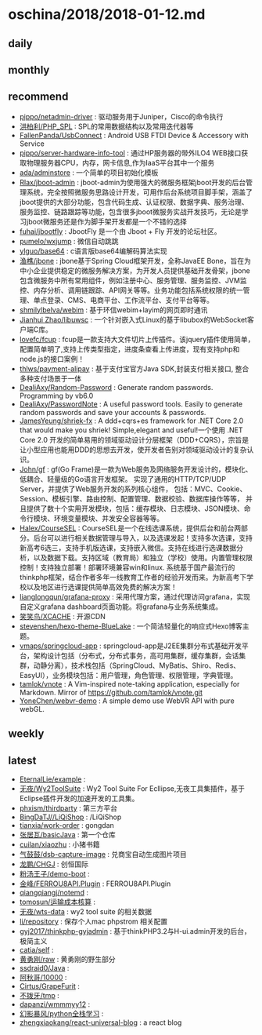 # oschina/2018/2018-01-12.md



## daily



## monthly



## recommend

- [pippo/netadmin-driver](http://git.oschina.net/pippozq/netadmin-driver) : 驱动服务用于Juniper，Cisco的命令执行
- [洪柏利/PHP_SPL](http://git.oschina.net/paultest/PHP_SPL) : SPL的常用数据结构以及常用迭代器等
- [FallenPanda/UsbConnect](http://git.oschina.net/595978937/UsbConnect) : Android USB FTDI Device & Accessory with Service
- [pippo/server-hardware-info-tool](http://git.oschina.net/pippozq/server-hardware-info-tool) : 通过HP服务器的带外ILO4 WEB接口获取物理服务器CPU，内存，网卡信息,作为IaaS平台其中一个服务
- [ada/adminstore](http://git.oschina.net/cng1985/adminstore) : 一个简单的项目初始化模板
- [Rlax/jboot-admin](http://git.oschina.net/rlaxuc/jboot-admin) : jboot-admin为使用强大的微服务框架jboot开发的后台管理系统，完全按照微服务思路设计开发，可用作后台系统项目脚手架，涵盖了jboot提供的大部分功能，包含代码生成、认证权限、数据字典、服务治理、服务监控、链路跟踪等功能，包含很多jboot微服务实战开发技巧，无论是学习jboot微服务还是作为脚手架开发都是一个不错的选择
- [fuhai/jbootfly](http://git.oschina.net/fuhai/jbootfly) : JbootFly 是一个由 Jboot + Fly 开发的论坛社区。
- [pumelo/wxjump](http://git.oschina.net/fju/wxjump) : 微信自动跳跳
- [ylguo/base64](http://git.oschina.net/ylguo/base64) : c语言版base64编解码算法实现
- [渔樵/jbone](http://git.oschina.net/majunwei2017/jbone) : jbone基于Spring Cloud框架开发，全称JavaEE Bone，旨在为中小企业提供稳定的微服务解决方案，为开发人员提供基础开发骨架，jbone包含微服务中所有常用组件，例如注册中心、服务管理、服务监控、JVM监控、内存分析、调用链跟踪、API网关等等。业务功能包括系统权限的统一管理、单点登录、CMS、电商平台、工作流平台、支付平台等等。
- [shmilylbelva/webim](http://git.oschina.net/shmilylbelva/layim) : 基于环信webim+layim的网页即时通讯
- [Jianhui Zhao/libuwsc](http://git.oschina.net/zhaojh329/libuwsc) : 一个针对嵌入式Linux的基于libubox的WebSocket客户端C库。
- [lovefc/fcup](http://git.oschina.net/lovefc/fcup) : fcup是一款支持大文件切片上传插件。该jquery插件使用简单，配置简单明了,支持上传类型指定，进度条查看上传进度，现有支持php和node.js的接口案例！
- [thlws/payment-alipay](http://git.oschina.net/thlws/payment-alipay) : 基于支付宝官方Java SDK,封装支付相关接口, 整合多种支付场景于一体
- [DealiAxy/Random-Password](http://git.oschina.net/deali/Random-Password) : Generate random passwords. Programming by vb6.0
- [DealiAxy/PasswordNote](http://git.oschina.net/deali/PasswordNote) : A useful password tools. Easily to generate random passwords and save your accounts & passwords.
- [JamesYeung/shriek-fx](http://git.oschina.net/JamesYeung/shriek-fx) : ️A ddd+cqrs+es framework for .NET Core 2.0 that would make you shriek! Simple,elegant and useful!一个使用 .NET Core 2.0 开发的简单易用的领域驱动设计分层框架（DDD+CQRS），宗旨是让小型应用也能用DDD的思想去开发，使开发者告别对领域驱动设计的复杂认识。
- [John/gf](http://git.oschina.net/johng/gf) : gf(Go Frame)是一款为Web服务及网络服务开发设计的，模块化、低耦合、轻量级的Go语言开发框架。 实现了通用的HTTP/TCP/UDP Server，并提供了Web服务开发的系列核心组件， 包括：MVC、Cookie、Session、模板引擎、路由控制、配置管理、数据校验、数据库操作等等， 并且提供了数十个实用开发模块，包括：缓存模块、日志模块、JSON模块、命令行模块、环境变量模块、并发安全容器等等。
- [Halex/CourseSEL](http://git.oschina.net/halex/CourseSEL) : CourseSEL是一个在线选课系统，提供后台和前台两部分。后台可以进行相关数据管理与导入，以及选课发起！支持多次选课，支持新高考6选三，支持手机版选课，支持嵌入微信。支持在线进行选课数据分析，以及数据下载。支持区域（教育局）和独立（学校）使用。内置管理权限控制！支持独立部署！部署环境兼容win和linux. 系统基于国产最流行的thinkphp框架，结合作者多年一线教育工作者的经验开发而来。为新高考下学校以及地区进行选课提供简单高效免费的解决方案！
- [lianglongqun/grafana-proxy](http://git.oschina.net/jscode/grafana-proxy) : 采用代理方案，通过代理访问grafana，实现自定义grafana dashboard页面功能。将grafana与业务系统集成。
- [笑笑鸟/XCACHE](http://git.oschina.net/hansoul/XCACHE) : 开源CDN
- [stevenshen/hexo-theme-BlueLake](http://git.oschina.net/stevenshen/hexo-theme-BlueLake) : 一个简洁轻量化的响应式Hexo博客主题。
- [vmaps/springcloud-app](http://git.oschina.net/vmaps/springcloud-app) : springcloud-app是J2EE集群分布式基础开发平台，架构设计包括（分布式，分布式事务，高可用集群，缓存集群，会话集群，动静分离），技术栈包括（SpringCloud、MyBatis、Shiro、Redis、EasyUI），业务模块包括：用户管理，角色管理、权限管理，字典管理。
- [tamlok/vnote](http://git.oschina.net/tamlok/vnote) : A Vim-inspired note-taking application, especially for Markdown. Mirror of https://github.com/tamlok/vnote.git
- [YoneChen/webvr-demo](http://git.oschina.net/YorkChan/webvr-demo) : A simple demo use WebVR API with pure webGL.


## weekly



## latest

- [EternalLie/example](http://git.oschina.net/douyadg/example) : 
- [无夜/Wy2ToolSuite](http://git.oschina.net/nnsword/Wy2ToolSuite) : Wy2 Tool Suite For Ecllipse,无夜工具集插件，基于Eclipse插件开发的加速开发的工具集。
- [phxism/thirdparty](http://git.oschina.net/phxism/thirdparty) : 第三方平台
- [BingDaTJ//LiQiShop](http://git.oschina.net/BingDa_TJ/LiQiShop) : /LiQiShop
- [tianxia/work-order](http://git.oschina.net/bluewater0411/work-order) : gongdan
- [张居瓦/basicJava](http://git.oschina.net/zhangjuwa/basicJava) : 第一个仓库
- [cuilan/xiaozhu](http://git.oschina.net/cuilan/xiaozhu) : 小猪书籍
- [气鼓鼓/dsb-capture-image](http://git.oschina.net/qigugu/dsb-capture-image) : 兑商宝自动生成图片项目
- [龙鹏/CHGJ](http://git.oschina.net/ThirDragon/CHGJ) : 创恒国际
- [粉汤王子/demo-boot](http://git.oschina.net/wento/demo-boot) : 
- [金峰/FERROU8API.Plugin](http://git.oschina.net/jf89/FERROU8API.Plugin) : FERROU8API.Plugin
- [qiangqiangj/notemd](http://git.oschina.net/qiangqiangj/notemd) : 
- [tomosun/运输成本核算](http://git.oschina.net/tomosunb/cost) : 
- [无夜/wts-data](http://git.oschina.net/nnsword/wts-data) : wy2 tool suite 的相关数据
- [li/repository](http://git.oschina.net/IRebirth/phpstrom) : 保存个人mac phpstrom 相关配置
- [gyj2017/thinkphp-gyjadmin](http://git.oschina.net/fighterG/thinkphp-admin-new) : 基于thinkPHP3.2与H-ui.admin开发的后台，极简主义
- [catia/self](http://git.oschina.net/catia123/self) : 
- [黄勇刚/raw](http://git.oschina.net/hyg/raw) : 黄勇刚的野生部分
- [ssdraid0/Java](http://git.oschina.net/ssdraid0/Java) : 
- [阿秋哥/10000](http://git.oschina.net/AQiuGe/10000) : 
- [Cirtus/GrapeFurit](http://git.oschina.net/Cirtus/GrapeFurit) : 
- [不拨牙/tmp](http://git.oschina.net/WuChuHeng/tmp) : 
- [dapanzi/wmmmyy12](http://git.oschina.net/jinmenging/wmmmyy12) : 
- [幻影暴风/python全栈学习](http://git.oschina.net/baoyaoben/pythonQuanZhanXueXi) : 
- [zhengxiaokang/react-universal-blog](http://git.oschina.net/zhengxk/react-universal-blog) : a react blog